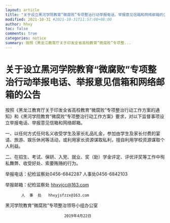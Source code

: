 ```yaml
---
layout: article
title: "关于设立黑河学院教育“微腐败”专项整治行动举报电话、举报意见信箱和网络邮箱的公告"
modified: 2021-10-31 #2021-10-31T11:57:00+08:00
author: hhxy
toc: false
comments: true
categories: notice
summary: 按照《黑龙江教育厅关于印发全省高校教育“微腐败”专项整...
---
```


# 关于设立黑河学院教育“微腐败”专项整治行动举报电话、举报意见信箱和网络邮箱的公告

按照《黑龙江教育厅关于印发全省高校教育“微腐败”专项整治行动工作方案的通知》和《黑河学院教育“微腐败”专项整治行动工作方案》要求，对以下监督事项设立举报电话、举报意见信箱和网络邮箱。

一、以任何方式任何名义收受学生及家长礼品礼金，参加由学生及家长付费的宴请、旅游、娱乐休闲等活动，或利用家长资源谋取私利，擅自利用学校资源谋取个人利益。

二、在招生、考试、保研、入党、就业、奖（助）学金评定、评优评奖等工作中徇私舞弊、收受好处、索要贿赂的行为。

   

举报电话：纪检监察处0456-6842287      人事处0456-6842103

举报邮箱：纪检监察处   hhxyjcc@163.com

           人  事  处   hhxyjsfzzx@163.com


                       

黑河学院教育“微腐败”专项整治领导小组办公室

                              2019年4月22日

